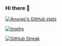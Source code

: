 ### Hi there 👋

<!--
**ultraman3535/ultraman3535** is a ✨ _special_ ✨ repository because its `README.md` (this file) appears on your GitHub profile.

Here are some ideas to get you started:

- 🔭 I’m currently working on ...
- 🌱 I’m currently learning ...
- 👯 I’m looking to collaborate on ...
- 🤔 I’m looking for help with ...
- 💬 Ask me about ...
- 📫 How to reach me: ...
- 😄 Pronouns: ...
- ⚡ Fun fact: ...
-->
[![Anurag's GitHub stats](https://github-readme-stats.vercel.app/api?username=ultraman3535
)](https://github.com/ultraman3535/github-readme-stats)

[![trophy](https://github-profile-trophy.vercel.app/?username=ultraman3535)](https://github.com/ultraman3535/github-profile-trophy)

[![GitHub Streak](http://github-readme-streak-stats.herokuapp.com?user=ultraman3535)](https://git.io/streak-stats)
